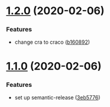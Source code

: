 # [1.2.0](https://github.com/dvhb/template-react/compare/v1.1.0...v1.2.0) (2020-02-06)


### Features

* change cra to craco ([b160892](https://github.com/dvhb/template-react/commit/b160892508da4e65e793b3488013cff662a4b17f))

# [1.1.0](https://github.com/dvhb/template-react/compare/v1.0.0...v1.1.0) (2020-02-06)


### Features

* set up semantic-release ([3eb5776](https://github.com/dvhb/template-react/commit/3eb5776fcbc67a8d7e99c6c8512cfdafdb648644))
